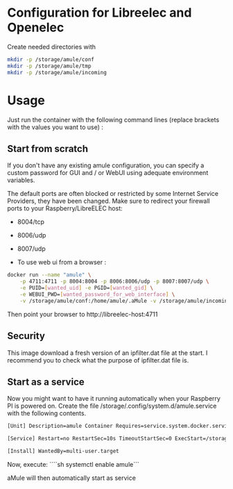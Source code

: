 # Configuration for Libreelec and Openelec

Create needed directories with

```sh
mkdir -p /storage/amule/conf
mkdir -p /storage/amule/tmp
mkdir -p /storage/amule/incoming
```

# Usage

Just run the container with the following command lines (replace brackets with the values you want to use) :

## Start from scratch

If you don't have any existing amule configuration, you can specify a custom password for GUI and / or WebUI using adequate environment variables.

The default ports are often blocked or restricted by some Internet Service Providers, they have been changed. Make sure to redirect your firewall ports to your Raspberry/LibreELEC host:

- 8004/tcp
- 8006/udp
- 8007/udp

- To use web ui from a browser :

```sh
docker run --name "amule" \
    -p 4711:4711 -p 8004:8004 -p 8006:8006/udp -p 8007:8007/udp \
    -e PUID=[wanted_uid] -e PGID=[wanted_gid] \
    -e WEBUI_PWD=[wanted_password_for_web_interface] \
    -v /storage/amule/conf:/home/amule/.aMule -v /storage/amule/incoming:/incoming -v /storage/amule/tmp:/temp synopsis8/raspberrypi3-amule
```

Then point your browser to http://libreelec-host:4711

## Security
This image download a fresh version of an ipfilter.dat file at the start. I recommend you to check what the purpose of ipfilter.dat file is.

## Start as a service
Now you might want to have it running automatically when your Raspberry PI is powered on. Create the file /storage/.config/system.d/amule.service with the following contents.

```sh
[Unit] Description=amule Container Requires=service.system.docker.service After=service.system.docker.service network.target Before=kodi.service

[Service] Restart=no RestartSec=10s TimeoutStartSec=0 ExecStart=/storage/.kodi/addons/service.system.docker/bin/docker container start "amule"

[Install] WantedBy=multi-user.target
```

Now, execute: ````sh systemctl enable amule```

aMule will then automatically start as service
